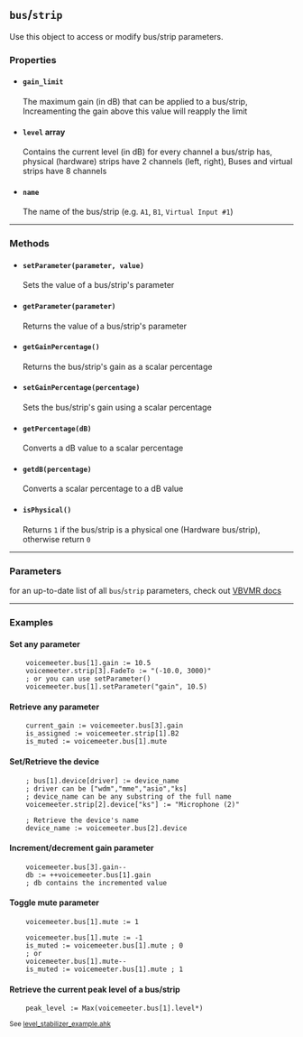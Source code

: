 ## `bus`/`strip` <!-- {docsify-ignore-all} -->

Use this object to access or modify bus/strip parameters.

### Properties

* #### `gain_limit`
     The maximum gain (in dB) that can be applied to a bus/strip, Increamenting the gain above this value will reapply the limit
* #### `level` array
     Contains the current level (in dB) for every channel a bus/strip has, physical (hardware) strips have 2 channels (left, right), Buses and virtual strips have 8 channels
* #### `name`
     The name of the bus/strip (e.g. `A1`, `B1`, `Virtual Input #1`)

---
### Methods

* #### `setParameter(parameter, value)`
    Sets the value of a bus/strip's parameter
* #### `getParameter(parameter)`
    Returns the value of a bus/strip's parameter
* #### `getGainPercentage()`
    Returns the bus/strip's gain as a scalar percentage
* #### `setGainPercentage(percentage)`
    Sets the bus/strip's gain using a scalar percentage
* #### `getPercentage(dB)`
    Converts a dB value to a scalar percentage
* #### `getdB(percentage)`
    Converts a scalar percentage to a dB value
* #### `isPhysical()`
    Returns `1` if the bus/strip is a physical one (Hardware bus/strip), otherwise return `0`

---

### Parameters
for an up-to-date list of all `bus`/`strip` parameters, check out [VBVMR docs](http://download.vb-audio.com/Download_CABLE/VoicemeeterRemoteAPI.pdf#page=11)

---

### Examples
#### Set any parameter

```autohotkey
    voicemeeter.bus[1].gain := 10.5
    voicemeeter.strip[3].FadeTo := "(-10.0, 3000)"
    ; or you can use setParameter()
    voicemeeter.bus[1].setParameter("gain", 10.5)
```

#### Retrieve any parameter
```autohotkey
    current_gain := voicemeeter.bus[3].gain
    is_assigned := voicemeeter.strip[1].B2
    is_muted := voicemeeter.bus[1].mute
```

#### Set/Retrieve the device
```autohotkey
    ; bus[1].device[driver] := device_name
    ; driver can be ["wdm","mme","asio","ks]
    ; device_name can be any substring of the full name
    voicemeeter.strip[2].device["ks"] := "Microphone (2)" 

    ; Retrieve the device's name
    device_name := voicemeeter.bus[2].device
```

#### Increment/decrement gain parameter
```autohotkey
    voicemeeter.bus[3].gain--
    db := ++voicemeeter.bus[1].gain 
    ; db contains the incremented value
```

#### Toggle mute parameter
```autohotkey
    voicemeeter.bus[1].mute := 1

    voicemeeter.bus[1].mute := -1
    is_muted := voicemeeter.bus[1].mute ; 0
    ; or
    voicemeeter.bus[1].mute--
    is_muted := voicemeeter.bus[1].mute ; 1
```

#### Retrieve the current peak level of a bus/strip


```autohotkey
    peak_level := Max(voicemeeter.bus[1].level*)
```
<sub>See [level_stabilizer_example.ahk](https://github.com/SaifAqqad/VMR.ahk/blob/master/examples/level_stabilizer_example.ahk)</sub>
